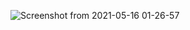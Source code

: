 ![Screenshot from 2021-05-16 01-26-57](https://user-images.githubusercontent.com/80582110/118378055-3fa7d000-b5e6-11eb-9dc7-4cf38a7144e9.png)
